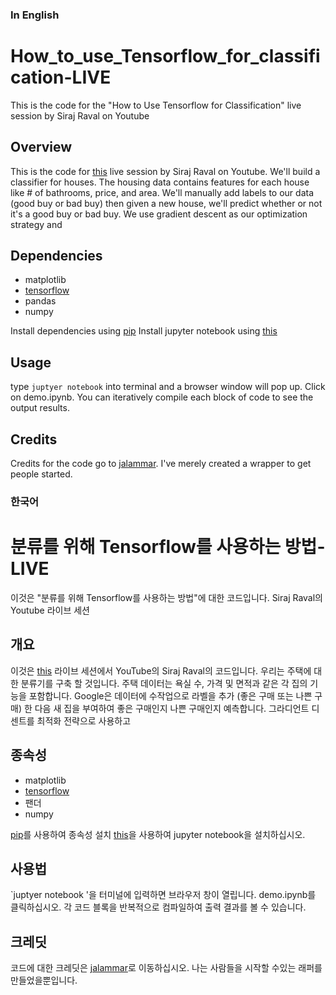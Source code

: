### In English

# How_to_use_Tensorflow_for_classification-LIVE
This is the code for the "How to Use Tensorflow for Classification" live session by Siraj Raval on Youtube

## Overview

This is the code for [this](https://www.youtube.com/watch?v=4urPuRoT1sE) live session by Siraj Raval on Youtube. We'll build
a classifier for houses. The housing data contains features for each house like # of bathrooms, price, and area. We'll manually add labels to our data (good buy or bad buy) then given a new house, we'll predict whether or not it's a good buy or bad buy. We use gradient descent as our optimization strategy and 

## Dependencies

* matplotlib
* [tensorflow](https://www.tensorflow.org/get_started/os_setup)
* pandas
* numpy

Install dependencies using [pip](https://pip.pypa.io/en/stable/)
Install jupyter notebook using [this](http://jupyter.readthedocs.io/en/latest/install.html)

## Usage

type `juptyer notebook` into terminal and a browser window will pop up. Click on demo.ipynb. You can iteratively compile 
each block of code to see the output results.

## Credits
Credits for the code go to [jalammar](https://github.com/jalammar). I've merely created a wrapper to get people started.



### 한국어

# 분류를 위해 Tensorflow를 사용하는 방법-LIVE
이것은 "분류를 위해 Tensorflow를 사용하는 방법"에 대한 코드입니다. Siraj Raval의 Youtube 라이브 세션

## 개요

이것은 [this](https://www.youtube.com/watch?v=4urPuRoT1sE) 라이브 세션에서 YouTube의 Siraj Raval의 코드입니다. 우리는 주택에 대한 분류기를 구축 할 것입니다. 주택 데이터는 욕실 수, 가격 및 면적과 같은 각 집의 기능을 포함합니다. Google은 데이터에 수작업으로 라벨을 추가 (좋은 구매 또는 나쁜 구매) 한 다음 새 집을 부여하여 좋은 구매인지 나쁜 구매인지 예측합니다. 그라디언트 디센트를 최적화 전략으로 사용하고

## 종속성

* matplotlib
* [tensorflow](https://www.tensorflow.org/get_started/os_setup)
* 팬더
* numpy

[pip](https://pip.pypa.io/en/stable/)를 사용하여 종속성 설치
[this](http://jupyter.readthedocs.io/en/latest/install.html)을 사용하여 jupyter notebook을 설치하십시오.

## 사용법

`juptyer notebook '을 터미널에 입력하면 브라우저 창이 열립니다. demo.ipynb를 클릭하십시오. 각 코드 블록을 반복적으로 컴파일하여 출력 결과를 볼 수 있습니다.

## 크레딧
코드에 대한 크레딧은  [jalammar](https://github.com/jalammar)로 이동하십시오. 나는 사람들을 시작할 수있는 래퍼를 만들었을뿐입니다.
